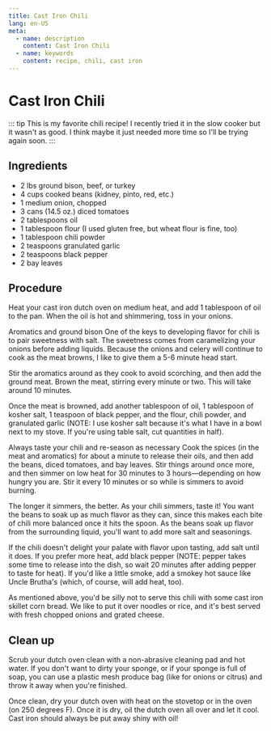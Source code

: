 ```yaml
---
title: Cast Iron Chili
lang: en-US
meta:
  - name: description
    content: Cast Iron Chili
  - name: keywords
    content: recipe, chili, cast iron
---
```


# Cast Iron Chili

::: tip
This is my favorite chili recipe! I recently tried it in the slow cooker but it wasn't as good. I think maybe it just needed more time so I'll be trying again soon.
:::

## Ingredients
* 2 lbs ground bison, beef, or turkey
* 4 cups cooked beans (kidney, pinto, red, etc.)
* 1 medium onion, chopped
* 3 cans (14.5 oz.) diced tomatoes
* 2 tablespoons oil
* 1 tablespoon flour (I used gluten free, but wheat flour is fine, too)
* 1 tablespoon chili powder
* 2 teaspoons granulated garlic
* 2 teaspoons black pepper
* 2 bay leaves

## Procedure
Heat your cast iron dutch oven on medium heat, and add 1 tablespoon of oil to the pan. When the oil is hot and shimmering, toss in your onions.

Aromatics and ground bison
One of the keys to developing flavor for chili is to pair sweetness with salt. The sweetness comes from caramelizing your onions before adding liquids. Because the onions and celery will continue to cook as the meat browns, I like to give them a 5-6 minute head start.

Stir the aromatics around as they cook to avoid scorching, and then add the ground meat. Brown the meat, stirring every minute or two. This will take around 10 minutes.

Once the meat is browned, add another tablespoon of oil, 1 tablespoon of kosher salt, 1 teaspoon of black pepper, and the flour, chili powder, and granulated garlic (NOTE: I use kosher salt because it's what I have in a bowl next to my stove. If you're using table salt, cut quantities in half).


Always taste your chili and re-season as necessary
Cook the spices (in the meat and aromatics) for about a minute to release their oils, and then add the beans, diced tomatoes, and bay leaves. Stir things around once more, and then simmer on low heat for 30 minutes to 3 hours—depending on how hungry you are. Stir it every 10 minutes or so while is simmers to avoid burning.

The longer it simmers, the better. As your chili simmers, taste it! You want the beans to soak up as much flavor as they can, since this makes each bite of chili more balanced once it hits the spoon. As the beans soak up flavor from the surrounding liquid, you'll want to add more salt and seasonings.

If the chili doesn't delight your palate with flavor upon tasting, add salt until it does. If you prefer more heat, add black pepper (NOTE: pepper takes some time to release into the dish, so wait 20 minutes after adding pepper to taste for heat). If you'd like a little smoke, add a smokey hot sauce like Uncle Brutha's (which, of course, will add heat, too).

As mentioned above, you'd be silly not to serve this chili with some cast iron skillet corn bread. We like to put it over noodles or rice, and it's best served with fresh chopped onions and grated cheese.

## Clean up

Scrub your dutch oven clean with a non-abrasive cleaning pad and hot water. If you don't want to dirty your sponge, or if your sponge is full of soap, you can use a plastic mesh produce bag (like for  onions or citrus) and throw it away when you're finished.

Once clean, dry your dutch oven with heat on the stovetop or in the oven (on 250 degrees F). Once it is dry, oil the dutch oven all over and let it cool. Cast iron should always be put away shiny with oil!
